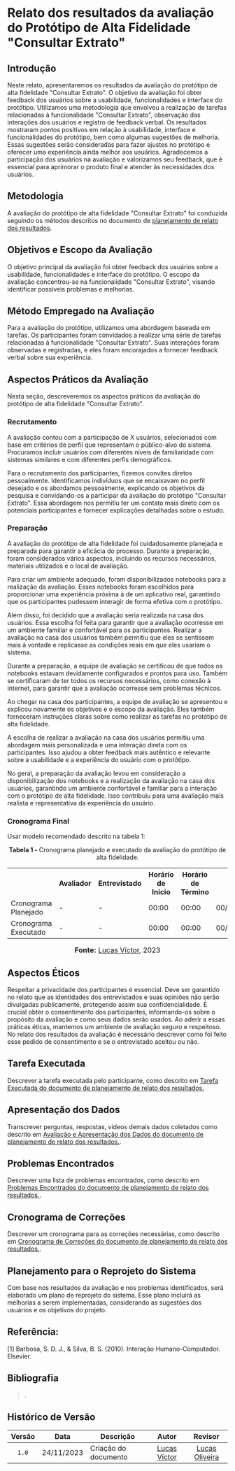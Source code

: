 # Relato dos resultados da avaliação do Protótipo de Alta Fidelidade "Consultar Extrato"

## Introdução
Neste relato, apresentaremos os resultados da avaliação do protótipo de alta fidelidade "Consultar Extrato". O objetivo da avaliação foi obter feedback dos usuários sobre a usabilidade, funcionalidades e interface do protótipo. Utilizamos uma metodologia que envolveu a realização de tarefas relacionadas à funcionalidade "Consultar Extrato", observação das interações dos usuários e registro de feedback verbal. Os resultados mostraram pontos positivos em relação à usabilidade, interface e funcionalidades do protótipo, bem como algumas sugestões de melhoria. Essas sugestões serão consideradas para fazer ajustes no protótipo e oferecer uma experiência ainda melhor aos usuários. Agradecemos a participação dos usuários na avaliação e valorizamos seu feedback, que é essencial para aprimorar o produto final e atender às necessidades dos usuários.

## Metodologia

A avaliação do protótipo de alta fidelidade "Consultar Extrato" foi conduzida seguindo os métodos descritos no documento de [planejamento de relato dos resultados](https://github.com/Interacao-Humano-Computador/2023.2-NotaLegal/blob/main/docs/design-avaliacao-desenvolvimento%20III/prototipo-alta-fidelidade/planejamento-relato-prototipo-alta-fidelidade.md#aspectos-pr%C3%A1ticos-da-avalia%C3%A7%C3%A3o).

## Objetivos e Escopo da Avaliação

O objetivo principal da avaliação foi obter feedback dos usuários sobre a usabilidade, funcionalidades e interface do protótipo. O escopo da avaliação concentrou-se na funcionalidade "Consultar Extrato", visando identificar possíveis problemas e melhorias.

## Método Empregado na Avaliação

Para a avaliação do protótipo, utilizamos uma abordagem baseada em tarefas. Os participantes foram convidados a realizar uma série de tarefas relacionadas à funcionalidade "Consultar Extrato". Suas interações foram observadas e registradas, e eles foram encorajados a fornecer feedback verbal sobre sua experiência.



## Aspectos Práticos da Avaliação

Nesta seção, descreveremos os aspectos práticos da avaliação do protótipo de alta fidelidade "Consultar Extrato".

### Recrutamento

A avaliação contou com a participação de X usuários, selecionados com base em critérios de perfil que representam o público-alvo do sistema. Procuramos incluir usuários com diferentes níveis de familiaridade com sistemas similares e com diferentes perfis demográficos.

Para o recrutamento dos participantes, fizemos convites diretos pessoalmente. Identificamos indivíduos que se encaixavam no perfil desejado e os abordamos pessoalmente, explicando os objetivos da pesquisa e convidando-os a participar da avaliação do protótipo "Consultar Extrato". Essa abordagem nos permitiu ter um contato mais direto com os potenciais participantes e fornecer explicações detalhadas sobre o estudo.

### Preparação
A avaliação do protótipo de alta fidelidade foi cuidadosamente planejada e preparada para garantir a eficácia do processo. Durante a preparação, foram considerados vários aspectos, incluindo os recursos necessários, materiais utilizados e o local de avaliação.

Para criar um ambiente adequado, foram disponibilizados notebooks para a realização da avaliação. Esses notebooks foram escolhidos para proporcionar uma experiência próxima à de um aplicativo real, garantindo que os participantes pudessem interagir de forma efetiva com o protótipo.

Além disso, foi decidido que a avaliação seria realizada na casa dos usuários. Essa escolha foi feita para garantir que a avaliação ocorresse em um ambiente familiar e confortável para os participantes. Realizar a avaliação na casa dos usuários também permitiu que eles se sentissem mais à vontade e replicasse as condições reais em que eles usariam o sistema.

Durante a preparação, a equipe de avaliação se certificou de que todos os notebooks estavam devidamente configurados e prontos para uso. Também se certificaram de ter todos os recursos necessários, como conexão à internet, para garantir que a avaliação ocorresse sem problemas técnicos.

Ao chegar na casa dos participantes, a equipe de avaliação se apresentou e explicou novamente os objetivos e o escopo da avaliação. Eles também forneceram instruções claras sobre como realizar as tarefas no protótipo de alta fidelidade.

A escolha de realizar a avaliação na casa dos usuários permitiu uma abordagem mais personalizada e uma interação direta com os participantes. Isso ajudou a obter feedback mais autêntico e relevante sobre a usabilidade e a experiência do usuário com o protótipo.

No geral, a preparação da avaliação levou em consideração a disponibilização dos notebooks e a realização da avaliação na casa dos usuários, garantindo um ambiente confortável e familiar para a interação com o protótipo de alta fidelidade. Isso contribuiu para uma avaliação mais realista e representativa da experiência do usuário.

### Cronograma Final

Usar modelo recomendado descrito na tabela 1:

<div align="center">
<p><b>Tabela 1 -</b> Cronograma planejado e executado da avaliação do protótipo de alta fidelidade.</p>
  
  <table>
  <tr>
    <th></th>
    <th>Avaliador</th>
    <th>Entrevistado</th>
    <th>Horário de Início</th>
    <th>Horário de Término</th>
    <th>Data</th>
    <th>Local</th>
  </tr>
  <tr>
    <td>Cronograma Planejado</td>
    <td>-</td>
    <td>-</td>
    <td>00:00</td>
    <td>00:00</td>
    <td>00/00/2023</td>
    <td>Presencial</td>
  </tr>
  <tr>
    <td>Cronograma Executado</td>
    <td>-</td>
    <td>-</td>
    <td>00:00</td>
    <td>00:00</td>
    <td>00/00/2023</td>
    <td>Presencial</td>
  </tr>
</table>

<font size="3"><p style="text-align: center"><b>Fonte:</b> <a href="https://github.com/Lucas13032003">Lucas Víctor</a>, 2023</p></font>
</div>

## Aspectos Éticos

Respeitar a privacidade dos participantes é essencial. Deve ser garantido no relato que as identidades dos entrevistados e suas opiniões não serão divulgadas publicamente, protegendo assim sua confidencialidade. É crucial obter o consentimento dos participantes, informando-os sobre o propósito da avaliação e como seus dados serão usados. Ao aderir a essas práticas éticas, mantemos um ambiente de avaliação seguro e respeitoso. No relato dos resultados da avaliação é necessário descrever como foi feito esse pedido de consentimento e se o entrevistado aceitou ou não.

## Tarefa Executada

Descrever a tarefa executada pelo participante, como descrito em [Tarefa Executada do documento de planejamento de relato dos resultados.](https://github.com/Interacao-Humano-Computador/2023.2-NotaLegal/blob/main/docs/design-avaliacao-desenvolvimento%20III/prototipo-alta-fidelidade/planejamento-relato-prototipo-alta-fidelidade.md#tarefa-executada-pelo-participante)

## Apresentação dos Dados

Transcrever perguntas, respostas, vídeos demais dados coletados como descrito em [Avaliação e Apresentação dos Dados do documento de planejamento de relato dos resultados.](https://github.com/Interacao-Humano-Computador/2023.2-NotaLegal/blob/main/docs/design-avaliacao-desenvolvimento%20III/prototipo-alta-fidelidade/planejamento-relato-prototipo-alta-fidelidade.md#apresenta%C3%A7%C3%A3o-dos-dados).

## Problemas Encontrados

Descrever uma lista de problemas encontrados, como descrito em [Problemas Encontrados do documento de planejamento de relato dos resultados.](https://github.com/Interacao-Humano-Computador/2023.2-NotaLegal/blob/main/docs/design-avaliacao-desenvolvimento%20III/prototipo-alta-fidelidade/planejamento-relato-prototipo-alta-fidelidade.md#problemas-encontrados).

## Cronograma de Correções

Descrever um cronograma para as correções necessárias, como descrito em [Cronograma de Correções do documento de planejamento de relato dos resultados.](https://github.com/Interacao-Humano-Computador/2023.2-NotaLegal/blob/main/docs/design-avaliacao-desenvolvimento%20III/prototipo-alta-fidelidade/planejamento-relato-prototipo-alta-fidelidade.md#cronograma-de-corre%C3%A7%C3%B5es).

## Planejamento para o Reprojeto do Sistema

Com base nos resultados da avaliação e nos problemas identificados, será elaborado um plano de reprojeto do sistema. Esse plano incluirá as melhorias a serem implementadas, considerando as sugestões dos usuários e os objetivos do projeto.

## Referência:
[1] Barbosa, S. D. J., & Silva, B. S. (2010). Interação Humano-Computador. Elsevier.

## Bibliografia

> .
>

## Histórico de Versão

| Versão | Data       | Descrição            |                       Autor                        |                     Revisor                      |
| :----: | ---------- | -------------------- | :------------------------------------------------: | :----------------------------------------------: |
| `1.0`  | 24/11/2023 | Criação do documento  |   <a href="https://github.com/Lucas13032003">Lucas Víctor</a>   | <a href="https://github.com/">Lucas Oliveira</a> |
